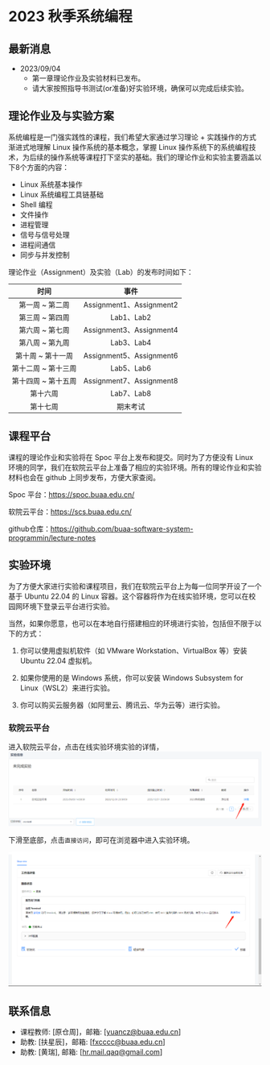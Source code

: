 # 2023 秋季系统编程

## 最新消息

- 2023/09/04 
    - 第一章理论作业及实验材料已发布。
    - 请大家按照指导书测试(or准备)好实验环境，确保可以完成后续实验。

## 理论作业及与实验方案

系统编程是一门强实践性的课程，我们希望大家通过学习理论 + 实践操作的方式渐进式地理解 Linux 操作系统的基本概念，掌握 Linux 操作系统下的系统编程技术，为后续的操作系统等课程打下坚实的基础。我们的理论作业和实验主要涵盖以下8个方面的内容：

- Linux 系统基本操作
- Linux 系统编程工具链基础
- Shell 编程
- 文件操作
- 进程管理
- 信号与信号处理
- 进程间通信
- 同步与并发控制

理论作业（Assignment）及实验（Lab）的发布时间如下：

|        时间         |           事件           |
| :-----------------: | :----------------------: |
|   第一周 ~ 第二周   | Assignment1、Assignment2 |
|   第三周 ~ 第四周   |        Lab1、Lab2        |
|   第六周 ~ 第七周   | Assignment3、Assignment4 |
|   第八周 ~ 第九周   |        Lab3、Lab4        |
|  第十周 ~ 第十一周  | Assignment5、Assignment6 |
| 第十二周 ~ 第十三周 |        Lab5、Lab6        |
| 第十四周 ~ 第十五周 | Assignment7、Assignment8 |
|      第十六周       |        Lab7、Lab8        |
|      第十七周       |         期末考试           |

## 课程平台

课程的理论作业和实验将在 Spoc 平台上发布和提交。同时为了方便没有 Linux 环境的同学，我们在软院云平台上准备了相应的实验环境。所有的理论作业和实验材料也会在 github 上同步发布，方便大家查阅。

Spoc 平台：https://spoc.buaa.edu.cn/

软院云平台：https://scs.buaa.edu.cn/

github仓库：https://github.com/buaa-software-system-programmin/lecture-notes


## 实验环境

为了方便大家进行实验和课程项目，我们在软院云平台上为每一位同学开设了一个基于 Ubuntu 22.04 的 Linux 容器。这个容器将作为在线实验环境，您可以在校园网环境下登录云平台进行实验。

当然，如果你愿意，也可以在本地自行搭建相应的环境进行实验，包括但不限于以下的方式：

1. 你可以使用虚拟机软件（如 VMware Workstation、VirtualBox 等）安装 Ubuntu 22.04 虚拟机。

2. 如果你使用的是 Windows 系统，你可以安装 Windows Subsystem for Linux（WSL2）来进行实验。

3. 你可以购买云服务器（如阿里云、腾讯云、华为云等）进行实验。

### 软院云平台

进入软院云平台，点击在线实验环境实验的详情，
![Alt text](img/scs1.png)

下滑至底部，点击`直接访问`，即可在浏览器中进入实验环境。

![Alt text](img/scs2.png)

## 联系信息

- 课程教师: [原仓周]，邮箱: [yuancz@buaa.edu.cn]
- 助教: [扶星辰]，邮箱: [fxcccc@buaa.edu.cn]
- 助教: [黄瑞], 邮箱: [hr.mail.qaq@gmail.com]
